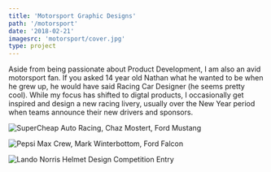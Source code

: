 ```yaml
---
title: 'Motorsport Graphic Designs'
path: '/motorsport'
date: '2018-02-21'
imagesrc: 'motorsport/cover.jpg'
type: project
---
```


Aside from being passionate about Product Development, I am also an avid motorsport fan. If you asked 14 year old Nathan what he wanted to be when he grew up, he would have said Racing Car Designer (he seems pretty cool). While my focus has shifted to digtal products, I occasionally get inspired and design a new racing livery, usually over the New Year period when teams announce their new drivers and sponsors.

![SuperCheap Auto Racing, Chaz Mostert, Ford Mustang](https://files.nathansimpson.design/portfolio/motorsport/1.jpg)

![Pepsi Max Crew, Mark Winterbottom, Ford Falcon](https://files.nathansimpson.design/portfolio/motorsport/2.jpg 'Pepsi Max Crew, Mark Winterbottom, Ford Falcon')

![Lando Norris Helmet Design Competition Entry](https://files.nathansimpson.design/portfolio/motorsport/lando_helmet.jpg 'Lando Norris Helmet Design Competition Entry')
